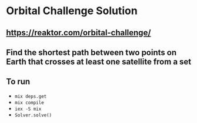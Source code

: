 # Orbital Challenge Solution
## https://reaktor.com/orbital-challenge/
## Find the shortest path between two points on Earth that crosses at least one satellite from a set

## To run

* `mix deps.get`
* `mix compile`
* `iex -S mix`
* `Solver.solve()`
